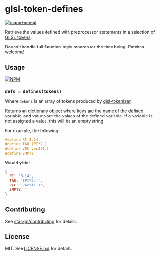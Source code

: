 # glsl-token-defines

[![experimental](http://badges.github.io/stability-badges/dist/experimental.svg)](http://github.com/badges/stability-badges)

Retrieve the values defined with preprocessor statements in a selection of
[GLSL tokens](http://github.com/stackgl/glsl-tokenizer).

Doesn't handle full function-style macros for the time being. Patches welcome!

## Usage

[![NPM](https://nodei.co/npm/glsl-token-defines.png)](https://nodei.co/npm/glsl-token-defines/)

### `defs = defines(tokens)`

Where `tokens` is an array of tokens produced by
[glsl-tokenizer](http://github.com/stackgl/glsl-tokenizer).

Returns an dictionary object where keys are the name of the defined variable,
and values are the values of the defined variable. If a variable is not
assigned a value, this will be an empty string.

For example, the following:

``` glsl
#define PI 3.14
#define TAU (PI*2.)
#define VEC vec3(1.)
#define EMPTY
```

Would yield:

``` javascript
{
  PI: '3.14',
  TAU: '(PI*2.)',
  VEC: 'vec3(1.)',
  EMPTY: ''
}
```

## Contributing

See [stackgl/contributing](https://github.com/stackgl/contributing) for details.

## License

MIT. See [LICENSE.md](http://github.com/stackgl/glsl-token-defines/blob/master/LICENSE.md) for details.
